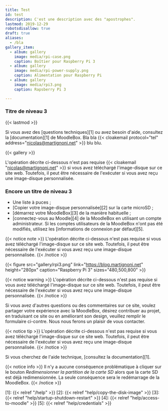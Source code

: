 ```yaml
---
title: Test
id: test
description: C'est une description avec des "apostrophes".
lastmod: 2019-12-29
robotsdisallow: true
draft: true
aliases:
  - /bla
gallery_item:
  - album: gallery
    image: media/rpi-case.png
    caption: Boîtier pour Raspberry Pi 3
  - album: gallery
    image: media/rpi-power-supply.png
    caption: Alimentation pour Raspberry Pi
  - album: gallery
    image: media/rpi3.png
    caption: Rapsberry Pi 3

---
```


### Titre de niveau 3

{{< lastmod >}}

Si vous avez des [questions techniques][1] ou avez besoin d'aide, consultez la [documentation][1] de MoodleBox. Bla bla {{< cloakemail protocol="tel" address="nicolas@martignoni.net" >}} blu blu.

{{< gallery >}}

L'opération décrite ci-dessous n'est pas requise {{< cloakemail "nicolas@martignoni.net" >}} si vous avez téléchargé l'image-disque sur ce site web. Toutefois, il peut être nécessaire de l'exécuter si vous avez reçu une image-disque personnalisée.

### Encore un titre de niveau 3

- Une liste à puces ;
- [Copier votre image-disque personnalisée][2] sur la carte microSD ;
- [démarrez votre MoodleBox][3] de la manière habituelle ;
- [connectez-vous au Moodle][4] de la MoodleBox en utilisant un compte administrateur. Si les comptes utilisateurs de la MoodleBox n'ont pas été modifiés, utilisez les [informations de connexion par défaut][5].

{{< notice note >}}
L'opération décrite ci-dessous n'est pas requise si vous avez téléchargé l'image-disque sur ce site web. Toutefois, il peut être nécessaire de l'exécuter si vous avez reçu une image-disque personnalisée.
{{< /notice >}}

{{< figure src="gallery/rpi3.png" link="https://blog.martignoni.net" height="280px" caption="Raspberry Pi 3" sizes="480,500,800" >}}

{{< notice warning >}}
L'opération décrite ci-dessous n'est pas requise si vous avez téléchargé l'image-disque sur ce site web. Toutefois, il peut être nécessaire de l'exécuter si vous avez reçu une image-disque personnalisée.
{{< /notice >}}

Si vous avez d'autres questions ou des commentaires sur ce site, voulez partager votre expérience avec la MoodleBox, désirez contribuer au projet, en traduisant ce site ou en améliorant son design, veuillez remplir le formulaire ci-contre. Nous nous ferons un plaisir de vous contacter.

{{< notice tip >}}
L'opération décrite ci-dessous n'est pas requise si vous avez téléchargé l'image-disque sur ce site web. Toutefois, il peut être nécessaire de l'exécuter si vous avez reçu une image-disque personnalisée.
{{< /notice >}}

Si vous cherchez de l'aide technique, [consultez la documentation][1].

{{< notice info >}}
Il n'y a aucune conséquence problématique à cliquer sur le bouton _Redimensionner la partition de la carte SD_ alors que la carte SD est déjà redimensionnée. La seule conséquence sera le redémarrage de la MoodleBox.
{{< /notice >}}

 [1]: {{< relref "/help" >}}
 [2]: {{< relref "help/copy-the-disk-image" >}}
 [3]: {{< relref "help/startup-shutdown-restart" >}}
 [4]: {{< relref "help/access-to-moodle" >}}
 [5]: {{< relref "help/credentials" >}}
